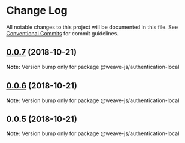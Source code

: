 # Change Log

All notable changes to this project will be documented in this file.
See [Conventional Commits](https://conventionalcommits.org) for commit guidelines.

## [0.0.7](https://github.com/fachw3rk/weave/compare/@weave-js/authentication-local@0.0.6...@weave-js/authentication-local@0.0.7) (2018-10-21)

**Note:** Version bump only for package @weave-js/authentication-local





## [0.0.6](https://github.com/fachw3rk/weave/compare/@weave-js/authentication-local@0.0.5...@weave-js/authentication-local@0.0.6) (2018-10-21)

**Note:** Version bump only for package @weave-js/authentication-local





<a name="0.0.5"></a>
## 0.0.5 (2018-10-21)

**Note:** Version bump only for package @weave-js/authentication-local
